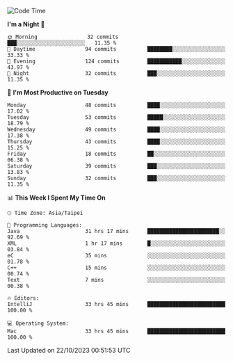 <!--START_SECTION:waka-->
![Code Time](http://img.shields.io/badge/Code%20Time-558%20hrs%2017%20mins-blue)

**I'm a Night 🦉** 

```text
🌞 Morning                32 commits          ███░░░░░░░░░░░░░░░░░░░░░░   11.35 % 
🌆 Daytime                94 commits          ████████░░░░░░░░░░░░░░░░░   33.33 % 
🌃 Evening                124 commits         ███████████░░░░░░░░░░░░░░   43.97 % 
🌙 Night                  32 commits          ███░░░░░░░░░░░░░░░░░░░░░░   11.35 % 
```
📅 **I'm Most Productive on Tuesday** 

```text
Monday                   48 commits          ████░░░░░░░░░░░░░░░░░░░░░   17.02 % 
Tuesday                  53 commits          █████░░░░░░░░░░░░░░░░░░░░   18.79 % 
Wednesday                49 commits          ████░░░░░░░░░░░░░░░░░░░░░   17.38 % 
Thursday                 43 commits          ████░░░░░░░░░░░░░░░░░░░░░   15.25 % 
Friday                   18 commits          ██░░░░░░░░░░░░░░░░░░░░░░░   06.38 % 
Saturday                 39 commits          ███░░░░░░░░░░░░░░░░░░░░░░   13.83 % 
Sunday                   32 commits          ███░░░░░░░░░░░░░░░░░░░░░░   11.35 % 
```


📊 **This Week I Spent My Time On** 

```text
🕑︎ Time Zone: Asia/Taipei

💬 Programming Languages: 
Java                     31 hrs 17 mins      ███████████████████████░░   92.69 % 
XML                      1 hr 17 mins        █░░░░░░░░░░░░░░░░░░░░░░░░   03.84 % 
eC                       35 mins             ░░░░░░░░░░░░░░░░░░░░░░░░░   01.78 % 
C++                      15 mins             ░░░░░░░░░░░░░░░░░░░░░░░░░   00.74 % 
Text                     7 mins              ░░░░░░░░░░░░░░░░░░░░░░░░░   00.38 % 

🔥 Editors: 
IntelliJ                 33 hrs 45 mins      █████████████████████████   100.00 % 

💻 Operating System: 
Mac                      33 hrs 45 mins      █████████████████████████   100.00 % 
```


 Last Updated on 22/10/2023 00:51:53 UTC
<!--END_SECTION:waka-->
